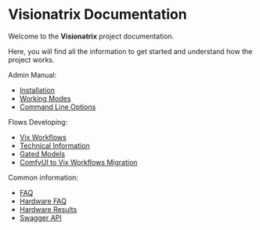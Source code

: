 # Visionatrix Documentation

Welcome to the **Visionatrix** project documentation.

Here, you will find all the information to get started and understand how the project works.

Admin Manual:

  - [Installation](AdminManual/installation.md)
  - [Working Modes](AdminManual/WorkingModes/working_modes.md)
  - [Command Line Options](AdminManual/command_line_options.md)

Flows Developing:

  - [Vix Workflows](FlowsDeveloping/vix_workflows.md)
  - [Technical Information](FlowsDeveloping/technical_information.md)
  - [Gated Models](FlowsDeveloping/gated_models.md)    
  - [ComfyUI to Vix Workflows Migration](FlowsDeveloping/comfyui_vix_migration.md)

Common information:

- [FAQ](faq.md)
- [Hardware FAQ](hardware_faq.md)
- [Hardware Results](hardware_results.md)
- [Swagger API](swagger.html)
